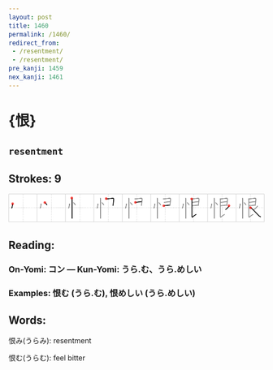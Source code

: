 ```yaml
---
layout: post
title: 1460
permalink: /1460/
redirect_from:
 - /resentment/
 - /resentment/
pre_kanji: 1459
nex_kanji: 1461
---
```


# {恨}

## `resentment`

## Strokes: 9

<div class="stroke"><img src="../images/E681A8.png" /></div>

## Reading:

### On-Yomi: コン &mdash; Kun-Yomi: うら.む、うら.めしい

### Examples: 恨む (うら.む), 恨めしい (うら.めしい)

## Words:

恨み(うらみ): resentment

恨む(うらむ): feel bitter
